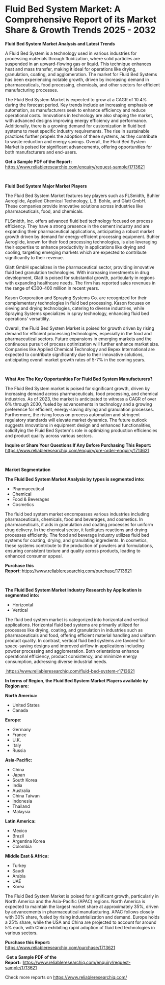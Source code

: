 <p><h1>Fluid Bed System Market: A Comprehensive Report of its Market Share & Growth Trends 2025 - 2032</h1></p><p><strong>Fluid Bed System Market Analysis and Latest Trends</strong></p>
<p><p>A Fluid Bed System is a technology used in various industries for processing materials through fluidization, where solid particles are suspended in an upward-flowing gas or liquid. This technique enhances heat and mass transfer, making it ideal for operations like drying, granulation, coating, and agglomeration. The market for Fluid Bed Systems has been experiencing notable growth, driven by increasing demand in pharmaceuticals, food processing, chemicals, and other sectors for efficient manufacturing processes.</p><p>The Fluid Bed System Market is expected to grow at a CAGR of 10.4% during the forecast period. Key trends include an increasing emphasis on automation, as manufacturers seek to enhance efficiency and reduce operational costs. Innovations in technology are also shaping the market, with advanced designs improving energy efficiency and performance. Additionally, there is a growing demand for customization in fluid bed systems to meet specific industry requirements. The rise in sustainable practices further propels the adoption of these systems, as they contribute to waste reduction and energy savings. Overall, the Fluid Bed System Market is poised for significant advancements, offering opportunities for both manufacturers and end-users.</p></p>
<p><strong>Get a Sample PDF of the Report:&nbsp;</strong> <a href="https://www.reliableresearchiq.com/enquiry/request-sample/1713621?utm_campaign=114&utm_medium=2&utm_source=Github&utm_content=ia&utm_term=11012025&utm_id=fluid-bed-system">https://www.reliableresearchiq.com/enquiry/request-sample/1713621</a></p>
<p>&nbsp;</p>
<p><strong>Fluid Bed System Major Market Players</strong></p>
<p><p>The Fluid Bed System Market features key players such as FLSmidth, Buhler Aeroglide, Applied Chemical Technology, L.B. Bohle, and Glatt GmbH. These companies provide innovative solutions across industries like pharmaceuticals, food, and chemicals.</p><p>FLSmidth, Inc. offers advanced fluid bed technology focused on process efficiency. They have a strong presence in the cement industry and are expanding their pharmaceutical applications, anticipating a robust market growth driven by demand for energy-efficient processing equipment. Buhler Aeroglide, known for their food processing technologies, is also leveraging their expertise to enhance productivity in applications like drying and cooling, targeting emerging markets which are expected to contribute significantly to their revenue.</p><p>Glatt GmbH specializes in the pharmaceutical sector, providing innovative fluid bed granulation technologies. With increasing investments in drug development, Glatt is poised for substantial growth, particularly in regions with expanding healthcare needs. The firm has reported sales revenues in the range of €300-400 million in recent years.</p><p>Kason Corporation and Spraying Systems Co. are recognized for their complementary technologies in fluid bed processing. Kason focuses on sieving and drying technologies, catering to diverse industries, while Spraying Systems specializes in spray technology, enhancing fluid bed operations' versatility.</p><p>Overall, the Fluid Bed System Market is poised for growth driven by rising demand for efficient processing technologies, especially in the food and pharmaceutical sectors. Future expansions in emerging markets and the continuous pursuit of process optimization will further enhance market size. Companies like Applied Chemical Technology and Bepex International are expected to contribute significantly due to their innovative solutions, anticipating overall market growth rates of 5-7% in the coming years.</p></p>
<p>&nbsp;</p>
<p><strong>What Are The Key Opportunities For Fluid Bed System Manufacturers?</strong></p>
<p><p>The Fluid Bed System market is poised for significant growth, driven by increasing demand across pharmaceuticals, food processing, and chemical industries. As of 2023, the market is anticipated to witness a CAGR of over 6% through 2030, fueled by advancements in technology and a growing preference for efficient, energy-saving drying and granulation processes. Furthermore, the rising focus on process automation and stringent regulatory standards will elevate market dynamics. The future outlook suggests innovations in equipment design and enhanced functionalities, solidifying the Fluid Bed System's role in optimizing production efficiencies and product quality across various sectors.</p></p>
<p><strong>Inquire or Share Your Questions If Any Before Purchasing This Report:</strong> <a href="https://www.reliableresearchiq.com/enquiry/pre-order-enquiry/1713621?utm_campaign=114&utm_medium=2&utm_source=Github&utm_content=ia&utm_term=11012025&utm_id=fluid-bed-system">https://www.reliableresearchiq.com/enquiry/pre-order-enquiry/1713621</a></p>
<p>&nbsp;</p>
<p><strong>Market Segmentation</strong></p>
<p><strong>The Fluid Bed System Market Analysis by types is segmented into:</strong></p>
<p><ul><li>Pharmaceutical</li><li>Chemical</li><li>Food & Beverages</li><li>Cosmetics</li></ul></p>
<p><p>The fluid bed system market encompasses various industries including pharmaceuticals, chemicals, food and beverages, and cosmetics. In pharmaceuticals, it aids in granulation and coating processes for uniform drug delivery. In the chemical sector, it facilitates reactions and drying processes efficiently. The food and beverage industry utilizes fluid bed systems for coating, drying, and granulating ingredients. In cosmetics, these systems contribute to the production of powders and formulations, ensuring consistent texture and quality across products, leading to enhanced consumer appeal.</p></p>
<p><strong>Purchase this Report:&nbsp;</strong><a href="https://www.reliableresearchiq.com/purchase/1713621?utm_campaign=114&utm_medium=2&utm_source=Github&utm_content=ia&utm_term=11012025&utm_id=fluid-bed-system">https://www.reliableresearchiq.com/purchase/1713621</a></p>
<p>&nbsp;</p>
<p><strong>The Fluid Bed System Market Industry Research by Application is segmented into:</strong></p>
<p><ul><li>Horizontal</li><li>Vertical</li></ul></p>
<p><p>The fluid bed system market is categorized into horizontal and vertical applications. Horizontal fluid bed systems are primarily utilized for processes like drying, coating, and granulation in industries such as pharmaceuticals and food, offering efficient material handling and uniform product quality. In contrast, vertical fluid bed systems are favored for space-saving designs and improved airflow in applications including powder processing and agglomeration. Both orientations enhance operational efficiency, product consistency, and minimize energy consumption, addressing diverse industrial needs.</p></p>
<p><a href="https://www.reliableresearchiq.com/fluid-bed-system-r1713621?utm_campaign=114&utm_medium=2&utm_source=Github&utm_content=ia&utm_term=11012025&utm_id=fluid-bed-system">&nbsp;https://www.reliableresearchiq.com/fluid-bed-system-r1713621</a></p>
<p><strong>In terms of Region, the Fluid Bed System Market Players available by Region are:</strong></p>
<p>
    <p> <strong> North America: </strong>
        <ul>
            <li>United States</li>
            <li>Canada</li>
        </ul>
        </p> 
    <p> <strong> Europe: </strong>
        <ul>
            <li>Germany</li>
            <li>France</li>
            <li>U.K.</li>
            <li>Italy</li>
            <li>Russia</li>
        </ul>
        </p> 
    <p> <strong> Asia-Pacific: </strong>
        <ul>
            <li>China</li>
            <li>Japan</li>
            <li>South Korea</li>
            <li>India</li>
            <li>Australia</li>
            <li>China Taiwan</li>
            <li>Indonesia</li>
            <li>Thailand</li>
            <li>Malaysia</li>
        </ul>
        </p> 
    <p> <strong> Latin America: </strong>
        <ul>
            <li>Mexico</li>
            <li>Brazil</li>
            <li>Argentina Korea</li>
            <li>Colombia</li>
        </ul>
        </p> 
    <p> <strong> Middle East & Africa: </strong>
        <ul>
            <li>Turkey</li>
            <li>Saudi</li>
            <li>Arabia</li>
            <li>UAE</li>
            <li>Korea</li>
        </ul>
    </p>
    </p>
<p><p>The Fluid Bed System Market is poised for significant growth, particularly in North America and the Asia-Pacific (APAC) regions. North America is expected to maintain the largest market share at approximately 35%, driven by advancements in pharmaceutical manufacturing. APAC follows closely with 30% share, fueled by rising industrialization and demand. Europe holds a 25% share, while the USA and China are projected to account for around 5% each, with China exhibiting rapid adoption of fluid bed technologies in various sectors.</p></p>
<p><strong>Purchase this Report: </strong><a href="https://www.reliableresearchiq.com/purchase/1713621?utm_campaign=114&utm_medium=2&utm_source=Github&utm_content=ia&utm_term=11012025&utm_id=fluid-bed-system">https://www.reliableresearchiq.com/purchase/1713621</a></p>
<p>&nbsp;<strong>Get a Sample PDF of the Report:&nbsp;&nbsp;</strong><a href="https://www.reliableresearchiq.com/enquiry/request-sample/1713621?utm_campaign=114&utm_medium=2&utm_source=Github&utm_content=ia&utm_term=11012025&utm_id=fluid-bed-system">https://www.reliableresearchiq.com/enquiry/request-sample/1713621</a></p>
<p><strong></strong></p>
<p>Check more reports on <a href="https://www.reliableresearchiq.com/?utm_campaign=114&utm_medium=2&utm_source=Github&utm_content=ia&utm_term=11012025&utm_id=fluid-bed-system">https://www.reliableresearchiq.com/</a></p>